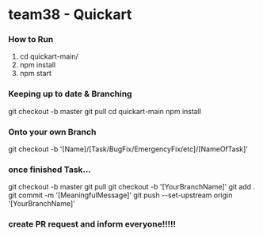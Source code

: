 # team38 - Quickart

### How to Run

1. cd quickart-main/
2. npm install
3. npm start


### Keeping up to date & Branching
git checkout -b master
git pull
cd quickart-main
npm install
### Onto your own Branch
git checkout -b '[Name]/[Task/BugFix/EmergencyFix/etc]/[NameOfTask]'
### once finished Task...
git checkout -b master
git pull
git checkout -b '[YourBranchName]'
git add .
git commit -m '[MeaningfulMessage]'
git push --set-upstream origin '[YourBranchName]'
### create PR request and inform everyone!!!!!